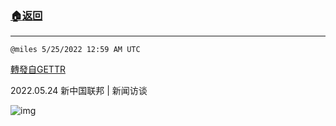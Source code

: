 ###  [:house:返回](README.md)
---


`@miles 5/25/2022 12:59 AM UTC`

[轉發自GETTR](https://gettr.com/post/p1b6lb4315f)

2022.05.24  新中国联邦 | 新闻访谈

![img](https://media.gettr.com/group34/origin/2022/05/25/00/74ab6cbd-c172-71da-f6fe-c443326e116a/6383d6c383a688bc0ce747d8282e44b3.jpeg)
